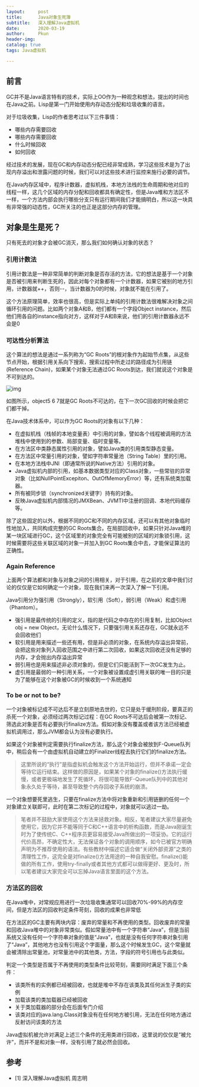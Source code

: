 ```yaml
---
layout:     post
title:      Java对象生死簿
subtitle:   深入理解Java虚拟机
date:       2020-03-19
author:     Pkun
header-img: 
catalog: true
tags: Java虚拟机

---
```


## 前言

GC并不是Java语言特有的技术，实际上OO作为一种观念和想法，提出的时间也在Java之前。Lisp是第一门开始使用内存动态分配和垃圾收集的语言。

对于垃圾收集，Lisp的作者思考过以下三件事情：

-  哪些内存需要回收 
-  哪些内存需要回收 
- 什么时候回收
- 如何回收

经过技术的发展，现在GC和内存动态分配已经非常成熟，学习这些技术是为了出现内存溢出和泄露问题的时候，我们可以对这些技术进行监控来施行必要的调节。

在Java内存区域中，程序计数器，虚拟机栈，本地方法栈的生命周期和他对应的线程一样，这几个区域的内存分配和回收都具有确定性，但是Java堆和方法区不一样，一个方法内部会执行哪些分支只有运行期间我们才能搞明白，所以这一块具有非常强的动态性，GC所关注的也正是这部分内存的管理。

## 对象是生是死？

只有死去的对象才会被GC消灭，那么我们如何确认对象的状态？

### 引用计数法

引用计数法是一种非常简单的判断对象是否存活的方法，它的想法是基于一个对象是否被引用来判断生死的，因此对每个对象都有一个计数器，如果它被别的地方引用，计数器就++，否则--，当计数器为0的时候，对象就不能在引用了。

这个方法原理简单，效率也很高，但是实际上单纯的引用计数法很难解决对象之间循环引用的问题。比如两个对象A和B，他们都有一个字段Object instance，然后他们用各自的instance指向对方，这样对于A和B来说，他们的引用计数器永远不会是0

### 可达性分析算法

这个算法的想法是通过一系列称为“GC Roots”的根对象作为起始节点集，从这些节点开始，根据引用关系向下搜索，搜索过程中所走过的路径成为引用链(Reference Chain)，如果某个对象无法通过GC Roots到达，我们就说这个对象是不可到达的。

![img](https://pic2.zhimg.com/v2-4f911741f95a088368869fda8724e925_b.jpg)

如图所示，object5 6 7就是GC Roots不可达的，在下一次GC回收的时候会把它们都干掉。

在Java技术体系中，可以作为GC Roots的对象有以下几种：

- 在虚拟机栈（栈帧的本地变量表）中引用的对象，譬如各个线程被调用的方法堆栈中使用到的参数、局部变量、临时变量等。
- 在方法区中类静态属性引用的对象，譬如Java类的引用类型静态变量。
- 在方法区中常量引用的对象，譬如字符串常量池（String Table）里的引用。
- 在本地方法栈中JNI（即通常所说的Native方法）引用的对象。
-  Java虚拟机内部的引用，如基本数据类型对应的Class对象，一些常驻的异常对象（比如NullPointExcepiton、OutOfMemoryError）等，还有系统类加载器。 
-  所有被同步锁（synchronized关键字）持有的对象。 
- 反映Java虚拟机内部情况的JMXBean、JVMTI中注册的回调、本地代码缓存等。

除了这些固定的以外，根据不同的GC和不同的内存区域，还可以有其他对象临时性地加入，共同构成完整的GC Roots集合。在局部回收中，如果只针对Java堆的某一块区域进行GC，这个区域里的对象完全有可能被别的区域的对象锁引用，这时候需要将这些关联区域的对象一并加入到GC Roots集合中去，才能保证算法的正确性。

### Again Reference

上面两个算法都和对象与对象之间的引用相关，对于引用，在之前的文章中我们讨论的仅仅是它如何确定一个对象，现在我们来再一次深入了解一下引用。

Java引用分为强引用（Strongly），软引用（Soft），弱引用（Weak）和虚引用（Phantom）。

-  强引用是最传统的引用的定义，指的是代码之中存在的引用复制，比如Object obj = new Object，无论什么情况下，只要强引用关系还存在，GC就永远不会回收他们 
-  软引用是用来描述一些还有用，但是非必须的对象，在系统内存溢出异常前，会把这些对象列入回收范围之中进行第二次回收，如果这次回收还没有足够的内存，才会抛出内存溢出异常 
- 弱引用也是用来描述非必须对象的，但是它们只能活到下一次GC发生为止。
- 虚引用是最弱的一种引用关系，一个对象被设置成虚引用关联的唯一目的只是为了能够在这个对象被GC的时候收到一个系统通知

### To be or not to be?

一个对象被标记成不可达后不是立刻原地去世的，它只是处于缓刑阶段，要真正的杀死一个对象，必须经过两次标记过程：在GC Roots不可达后会被第一次标记、筛选此对象是否有必要执行finalize方法。假如对象没有覆盖或者该方法已经被虚拟机调用过，那么JVM都会认为没有必要执行。

如果这个对象被判定需要执行finalize方法，那么这个对象会被放到F-Queue队列中，稍后会有一个由虚拟机自动建立的Finalizer线程去执行它们的finalize方法。

>  这里所说的“执行”是指虚拟机会触发这个方法开始运行，但并不承诺一定会等待它运行结束。这样做的原因是，如果某个对象的finalize()方法执行缓慢，或者更极端地发生了死循环，将很可能导致F-Queue队列中的其他对象永久处于等待，甚至导致整个内存回收子系统的崩溃。 

一个对象想要死里逃生，只要在finalize方法中将对象重新和引用链删的任何一个对象建立关联即可，此时在第二次标记的过程中，对象就可以逃过一劫。

>  笔者并不鼓励大家使用这个方法来拯救对象。相反，笔者建议大家尽量避免使用它，因为它并不能等同于C和C++语言中的析构函数，而是Java刚诞生时为了使传统C、C++程序员更容易接受Java所做出的一项妥协。它的运行代价高昂，不确定性大，无法保证各个对象的调用顺序，如今已被官方明确声明为不推荐使用的语法。有些教材中描述它适合做“关闭外部资源”之类的清理性工作，这完全是对finalize()方法用途的一种自我安慰。finalize()能做的所有工作，使用try-finally或者其他方式都可以做得更好、更及时，所以笔者建议大家完全可以忘掉Java语言里面的这个方法。 

### 方法区的回收

在Java堆中，对常规应用进行一次垃圾收集通常可以回收70%-99%的内存空间，但是方法区的回收判定条件苛刻，回收的成果也非常低

在方法区的GC主要有两块内容：废弃的常量和不再使用的类型。回收废弃的常量和回收Java堆中的对象非常类似。假如常量池中有一个字符串“Java”，但是当前系统又没有任何一个字符串对象的值是“Java”，也就是没有任何字符串对象引用了“Java”，其他地方也没有引用这个字面量，那么这个时候发生GC，这个常量就会被清除出常量池，对常量池中的其他类，方法，字段的符号引用也与此类似。

判定一个类型是否属于不再使用的类型条件比较苛刻，需要同时满足下面三个条件：

- 该类所有的实例都已经被回收，也就是堆中不存在该类及其任何派生子类的实例
- 加载该类的类加载器已经被回收
-  关于类加载器的部分会在后面专门介绍 
-  该类对应的java.lang.Class对象没有在任何地方被引用，无法在任何地方通过反射访问该类的方法 

Java虚拟机被允许对满足上述三个条件的无用类进行回收，这里说的仅仅是“被允许”，而并不是和对象一样，没有引用了就必然会回收。

## 参考

- [1] 深入理解Java虚拟机 周志明